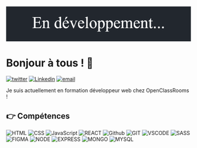 ![banner](./banner_dark.png)

# Bonjour à tous ! 👋

<a href='https://twitter.com/CyrilBDev' target="_blank"><img alt='twitter' src='https://img.shields.io/twitter/url?style=social&url=https%3A%2F%2Ftwitter.com%2Fwildagsx'/></a>
<a href='https://www.linkedin.com/in/cyril-bourdon-379a67245/' target="_blank"><img alt='Linkedin' src='https://img.shields.io/badge/linkedin--lightgrey?style=social&logo=linkedin'/></a>
<a href='' target="_blank"><img src="https://camo.githubusercontent.com/9bedef4156efd09bae55875f0607fb2da681fdc631aae7b23b1a77a6d603bd5f/68747470733a2f2f696d672e736869656c64732e696f2f62616467652f656d61696c2d2d6c69676874677265793f7374796c653d736f6369616c266c6f676f3d676d61696c" alt="email" data-canonical-src="https://img.shields.io/badge/email--lightgrey?style=social&amp;logo=gmail" style="max-width: 100%;"></a>

Je suis actuellement en formation développeur web chez OpenClassRooms !

## 👉 Compétences

![HTML](https://img.shields.io/badge/HTML-%23FFac45.svg?&style=for-the-badge&logo=html5&logoColor=white&color=orange)
![CSS](https://img.shields.io/badge/CSS-%23FFac45.svg?&style=for-the-badge&logo=css3&logoColor=white&color=blue)
![JavaScript](https://img.shields.io/badge/JAVASCRIPT-%23FFac45.svg?&style=for-the-badge&logo=javascript&logoColor=white&color=yellow)
![REACT](https://img.shields.io/badge/React-005C84?style=for-the-badge&logo=react&logoColor=white)
![Github](http://img.shields.io/badge/github-%231877F2.svg?&style=for-the-badge&logo=github&logoColor=white&color=black)
![GIT](https://img.shields.io/badge/GIT-E44C30?style=for-the-badge&logo=git&logoColor=white)
![VSCODE](https://img.shields.io/badge/Visual_Studio_Code-0078D4?style=for-the-badge&logo=visual%20studio%20code&logoColor=white)
![SASS](https://img.shields.io/badge/Sass-CC6699?style=for-the-badge&logo=sass&logoColor=white)
![FIGMA](https://img.shields.io/badge/figma-%23F24E1E.svg?style=for-the-badge&logo=figma&logoColor=white)
![NODE](https://img.shields.io/badge/Node.js-43853D?style=for-the-badge&logo=node.js&logoColor=white)
![EXPRESS](https://img.shields.io/badge/Express.js-404D59?style=for-the-badge)
![MONGO](https://img.shields.io/badge/MongoDB-4EA94B?style=for-the-badge&logo=mongodb&logoColor=white)
![MYSQL](https://img.shields.io/badge/MySQL-005C84?style=for-the-badge&logo=mysql&logoColor=white)


